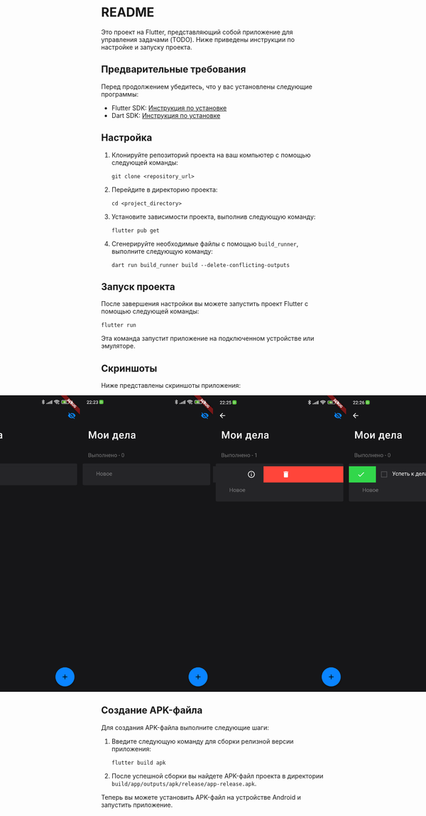 # README

Это проект на Flutter, представляющий собой приложение для управления задачами (TODO). Ниже приведены инструкции по настройке и запуску проекта.

## Предварительные требования

Перед продолжением убедитесь, что у вас установлены следующие программы:

- Flutter SDK: [Инструкция по установке](https://flutter.dev/docs/get-started/install)
- Dart SDK: [Инструкция по установке](https://dart.dev/get-dart)

## Настройка

1. Клонируйте репозиторий проекта на ваш компьютер с помощью следующей команды:

   ```shell
   git clone <repository_url>
   ```

2. Перейдите в директорию проекта:

   ```shell
   cd <project_directory>
   ```

3. Установите зависимости проекта, выполнив следующую команду:

   ```shell
   flutter pub get
   ```

4. Сгенерируйте необходимые файлы с помощью `build_runner`, выполните следующую команду:

   ```shell
   dart run build_runner build --delete-conflicting-outputs
   ```

## Запуск проекта

После завершения настройки вы можете запустить проект Flutter с помощью следующей команды:

```shell
flutter run
```

Эта команда запустит приложение на подключенном устройстве или эмуляторе.

## Скриншоты

Ниже представлены скриншоты приложения:

<div style="display:flex;justify-content:center">
    <img src="screenshots/1.png" alt="Скриншот 1" width="300" />
    <img src="screenshots/2.png" alt="Скриншот 2" width="300" />
    <img src="screenshots/3.png" alt="Скриншот 3" width="300" />
    <img src="screenshots/4.png" alt="Скриншот 4" width="300" />
</div>

## Создание APK-файла

Для создания APK-файла выполните следующие шаги:

1. Введите следующую команду для сборки релизной версии приложения:

   ```shell
   flutter build apk
   ```

2. После успешной сборки вы найдете APK-файл проекта в директории `build/app/outputs/apk/release/app-release.apk`.

Теперь вы можете установить APK-файл на устройстве Android и запустить приложение.